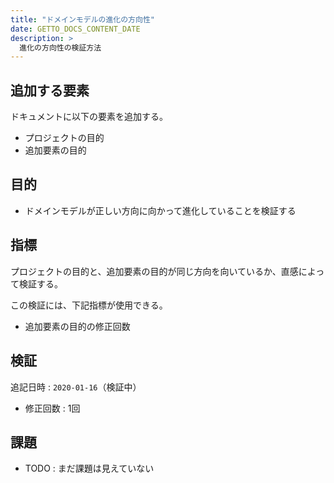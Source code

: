 ```yaml
---
title: "ドメインモデルの進化の方向性"
date: GETTO_DOCS_CONTENT_DATE
description: >
  進化の方向性の検証方法
---
```


## 追加する要素

ドキュメントに以下の要素を追加する。

- プロジェクトの目的
- 追加要素の目的


## 目的

- ドメインモデルが正しい方向に向かって進化していることを検証する


## 指標

プロジェクトの目的と、追加要素の目的が同じ方向を向いているか、直感によって検証する。

この検証には、下記指標が使用できる。

- 追加要素の目的の修正回数


## 検証

追記日時 : `2020-01-16`（検証中）

- 修正回数 : 1回


## 課題

- TODO : まだ課題は見えていない
